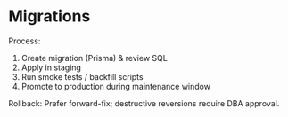 # Migrations

Process:
1. Create migration (Prisma) & review SQL
2. Apply in staging
3. Run smoke tests / backfill scripts
4. Promote to production during maintenance window

Rollback: Prefer forward-fix; destructive reversions require DBA approval.
